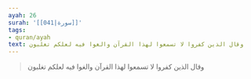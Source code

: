 ```yaml
---
ayah: 26
surah: '[[041|سورة]]'
tags:
- quran/ayah
text: وقال الذين كفروا لا تسمعوا لهذا القرآن والغوا فيه لعلكم تغلبون
---
```

> وقال الذين كفروا لا تسمعوا لهذا القرآن والغوا فيه لعلكم تغلبون
